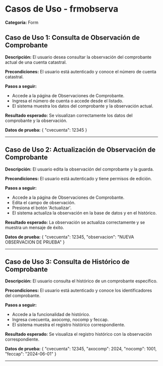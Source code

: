 # Casos de Uso - frmobserva

**Categoría:** Form

## Caso de Uso 1: Consulta de Observación de Comprobante

**Descripción:** El usuario desea consultar la observación del comprobante actual de una cuenta catastral.

**Precondiciones:**
El usuario está autenticado y conoce el número de cuenta catastral.

**Pasos a seguir:**
- Accede a la página de Observaciones de Comprobante.
- Ingresa el número de cuenta o accede desde el listado.
- El sistema muestra los datos del comprobante y la observación actual.

**Resultado esperado:**
Se visualizan correctamente los datos del comprobante y la observación.

**Datos de prueba:**
{ "cvecuenta": 12345 }

---

## Caso de Uso 2: Actualización de Observación de Comprobante

**Descripción:** El usuario edita la observación del comprobante y la guarda.

**Precondiciones:**
El usuario está autenticado y tiene permisos de edición.

**Pasos a seguir:**
- Accede a la página de Observaciones de Comprobante.
- Edita el campo de observación.
- Presiona el botón 'Actualizar'.
- El sistema actualiza la observación en la base de datos y en el histórico.

**Resultado esperado:**
La observación se actualiza correctamente y se muestra un mensaje de éxito.

**Datos de prueba:**
{ "cvecuenta": 12345, "observacion": "NUEVA OBSERVACION DE PRUEBA" }

---

## Caso de Uso 3: Consulta de Histórico de Comprobante

**Descripción:** El usuario consulta el histórico de un comprobante específico.

**Precondiciones:**
El usuario está autenticado y conoce los identificadores del comprobante.

**Pasos a seguir:**
- Accede a la funcionalidad de histórico.
- Ingresa cvecuenta, axocomp, nocomp y feccap.
- El sistema muestra el registro histórico correspondiente.

**Resultado esperado:**
Se visualiza el registro histórico con la observación correspondiente.

**Datos de prueba:**
{ "cvecuenta": 12345, "axocomp": 2024, "nocomp": 1001, "feccap": "2024-06-01" }

---

